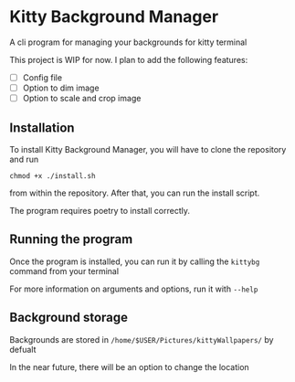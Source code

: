 # Kitty Background Manager
A cli program for managing your backgrounds for kitty terminal

This project is WIP for now.
I plan to add the following features:
- [ ] Config file
- [ ] Option to dim image
- [ ] Option to scale and crop image

## Installation
To install Kitty Background Manager, you will have to clone the repository and run

```
chmod +x ./install.sh
```

from within the repository. After that, you can run the install script. 

The program requires poetry to install correctly. 

## Running the program
Once the program is installed, you can run it by calling the `kittybg` command from your terminal

For more information on arguments and options, run it with `--help`

## Background storage

Backgrounds are stored in `/home/$USER/Pictures/kittyWallpapers/` by defualt

In the near future, there will be an option to change the location
